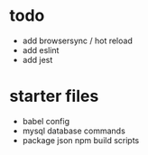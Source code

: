 # todo
* add browsersync / hot reload
* add eslint
* add jest

# starter files
* babel config
* mysql database commands
* package json npm build scripts
